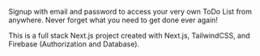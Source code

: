 
Signup with email and password to access your very own ToDo List from anywhere. Never forget what you need to get done ever again!

This is a full stack Next.js project created with Next.js, TailwindCSS, and Firebase (Authorization and Database).

